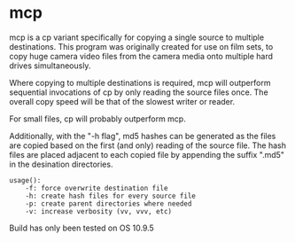 # mcp
mcp is a cp variant specifically for copying a single source to multiple destinations.  This program was originally created for use on film sets, to copy huge camera video files from the camera media onto multiple hard drives simultaneously.  

Where copying to multiple destinations is required, mcp will outperform sequential invocations of cp by only reading the source files once.  The overall copy speed will be that of the slowest writer or reader.

For small files, cp will probably outperform mcp.

Additionally, with the "-h flag", md5 hashes can be generated as the files are copied based on the first (and only) reading of the source file.  The hash files are placed adjacent to each copied file by appending the suffix ".md5" in the desination directories.

```
usage():
	-f: force overwrite destination file
	-h: create hash files for every source file
	-p: create parent directories where needed
	-v: increase verbosity (vv, vvv, etc)
```
 
Build has only been tested on OS 10.9.5

